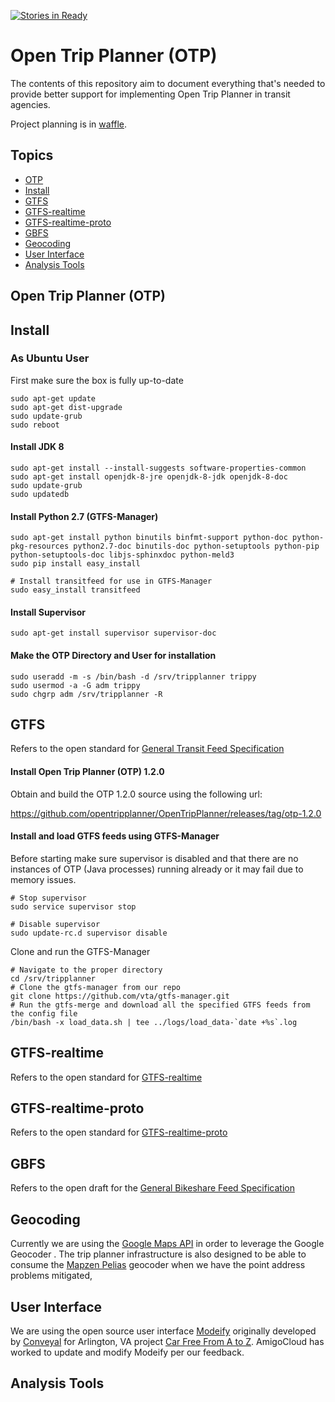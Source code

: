 [![Stories in Ready](https://badge.waffle.io/vta/OTP.svg?label=ready&title=Ready)](http://waffle.io/vta/OTP)

# Open Trip Planner (OTP)
The contents of this repository aim to document everything that's needed to provide better support for implementing Open Trip Planner in transit agencies.

Project planning is in [waffle](https://waffle.io/vta/OTP).

## Topics
 * [OTP](#otp)
 * [Install](#install)
 * [GTFS](#gtfs)
 * [GTFS-realtime](#gtfsrt)
 * [GTFS-realtime-proto](#gtfsrt-proto)
 * [GBFS](#gbfs)
 * [Geocoding](#geocoding)
 * [User Interface](#UI)
 * [Analysis Tools](#analysis)

## <a name="otp"></a>Open Trip Planner (OTP)

## <a name="install"></a> Install

### As Ubuntu User

First make sure the box is fully up-to-date

```
sudo apt-get update
sudo apt-get dist-upgrade
sudo update-grub
sudo reboot
```

#### Install JDK 8
```
sudo apt-get install --install-suggests software-properties-common
sudo apt-get install openjdk-8-jre openjdk-8-jdk openjdk-8-doc
sudo update-grub
sudo updatedb
```

#### Install Python 2.7 (GTFS-Manager)
```
sudo apt-get install python binutils binfmt-support python-doc python-pkg-resources python2.7-doc binutils-doc python-setuptools python-pip python-setuptools-doc libjs-sphinxdoc python-meld3
sudo pip install easy_install

# Install transitfeed for use in GTFS-Manager
sudo easy_install transitfeed
```

#### Install Supervisor
```
sudo apt-get install supervisor supervisor-doc
```

#### Make the OTP Directory and User for installation
```
sudo useradd -m -s /bin/bash -d /srv/tripplanner trippy
sudo usermod -a -G adm trippy
sudo chgrp adm /srv/tripplanner -R
```
## <a name="gtfs"></a>GTFS
Refers to the open standard for [General Transit Feed Specification](https://developers.google.com/transit/gtfs/)


#### Install Open Trip Planner (OTP) 1.2.0
Obtain and build the OTP 1.2.0 source using the following url:

https://github.com/opentripplanner/OpenTripPlanner/releases/tag/otp-1.2.0


#### Install and load GTFS feeds using GTFS-Manager
Before starting make sure supervisor is disabled and that there are no instances of OTP (Java processes) running already or it may fail due to memory issues.
```
# Stop supervisor
sudo service supervisor stop

# Disable supervisor
sudo update-rc.d supervisor disable
```

Clone and run the GTFS-Manager
```
# Navigate to the proper directory
cd /srv/tripplanner
# Clone the gtfs-manager from our repo
git clone https://github.com/vta/gtfs-manager.git
# Run the gtfs-merge and download all the specified GTFS feeds from the config file
/bin/bash -x load_data.sh | tee ../logs/load_data-`date +%s`.log
```

## <a name="gtfsrt"></a>GTFS-realtime
Refers to the open standard for [GTFS-realtime](https://developers.google.com/transit/gtfs-realtime/)

## <a name="gtfsrt-proto"></a>GTFS-realtime-proto
Refers to the open standard for [GTFS-realtime-proto](https://developers.google.com/transit/gtfs-realtime/gtfs-realtime-proto)

## <a name="gbfs"></a>GBFS
Refers to the open draft for the [General Bikeshare Feed Specification](https://github.com/NABSA/gbfs)


## <a name="geocoding"></a>Geocoding

Currently we are using the [Google Maps API](https://developers.google.com/maps/premium/) in order to leverage the Google Geocoder .
The trip planner infrastructure is also designed to be able to consume the [Mapzen Pelias](https://github.com/pelias/pelias) geocoder when we have the point address problems mitigated, 

## <a name="user interface"></a>User Interface

We are using the open source user interface [Modeify](https://github.com/amigocloud/modeify) originally developed by [Conveyal](http://conveyal.com/) for Arlington, VA project [Car Free From A to Z](http://www.carfreeatoz.com/).  AmigoCloud has worked to update and modify Modeify per our feedback.

## <a name="analysis"></a>Analysis Tools
